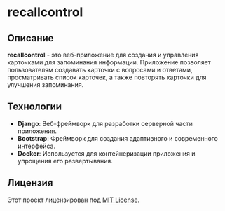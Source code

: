 # recallcontrol

## Описание

**recallcontrol** - это веб-приложение для создания и управления карточками для запоминания информации. Приложение позволяет пользователям создавать карточки с вопросами и ответами, просматривать список карточек, а также повторять карточки для улучшения запоминания.

## Технологии

- **Django**: Веб-фреймворк для разработки серверной части приложения.
- **Bootstrap**: Фреймворк для создания адаптивного и современного интерфейса.
- **Docker**: Используется для контейнеризации приложения и упрощения его развертывания.

## Лицензия

Этот проект лицензирован под [MIT License](LICENSE).